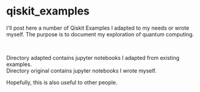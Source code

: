 # qiskit_examples
<p>I'll post here a number of Qiskit Examples I adapted to my needs or wrote myself. 
The purpose is to document my exploration of quantum computing. 
</p>
<br/>
<p>
Directory adapted contains jupyter notebooks I adapted from existing examples. 
<br/>
Directory original contains jupyter notebooks I wrote myself. 
<br/>
</p>
<p>
Hopefully, this is also useful to other people.
</p>

